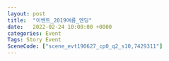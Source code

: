 ```yaml
---
layout: post
title:  "이벤트_2019여름_엔딩"
date:   2022-02-24 10:00:00 +0000
categories: Event
Tags: Story Event
SceneCode: ["scene_evt190627_cp0_q2_s10,7429311"]
---
```

